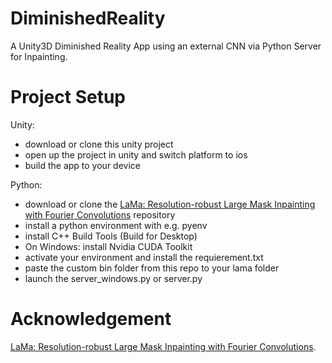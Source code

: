 # DiminishedReality
A Unity3D Diminished Reality App using an external CNN via Python Server for Inpainting. 

# Project Setup

Unity:
- download or clone this unity project
- open up the project in unity and switch platform to ios
- build the app to your device

Python:
- download or clone the [LaMa: Resolution-robust Large Mask Inpainting with Fourier Convolutions](https://github.com/advimman/lama) repository
- install a python environment with e.g. pyenv 
- install C++ Build Tools (Build for Desktop)
- On Windows: install Nvidia CUDA Toolkit 
- activate your environment and install the requierement.txt
- paste the custom bin folder from this repo to your lama folder
- launch the server_windows.py or server.py

# Acknowledgement
[LaMa: Resolution-robust Large Mask Inpainting with Fourier Convolutions](https://github.com/advimman/lama).
 
